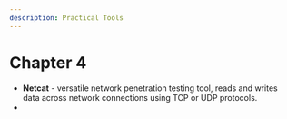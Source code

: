 ```yaml
---
description: Practical Tools
---
```


# Chapter 4

* **Netcat** - versatile network penetration testing tool, reads and writes data across network connections using TCP or UDP protocols.
*
